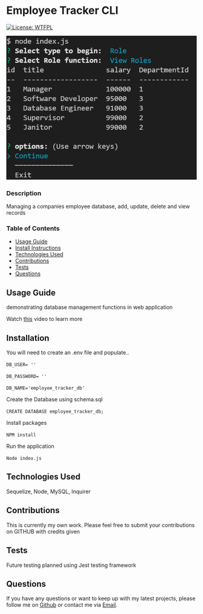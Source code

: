 # Employee Tracker CLI


  [![License: WTFPL](https://img.shields.io/badge/License-WTFPL-brightgreen.svg)](http://www.wtfpl.net/about/)



  ![Employee Tracker CLI](./Assets/final/finalScreen.PNG)


          
### Description 

Managing a companies employee database, add, update, delete and view records


### Table of Contents

* [Usage Guide](#Usage-Guide)
* [Install Instructions](#Installation)
* [Technologies Used](#Technologies-Used)
* [Contributions](#Contributions)
* [Tests](#Tests)
* [Questions](#Questions)


## Usage Guide 

demonstrating database management functions in web application


Watch [this](https://drive.google.com/file/d/1xYpVD1gesTMzuDcjNIH77cKjG8_SYv2z/view) video to learn more 


## Installation 

You will need to create an .env file and populate..

`DB_USER= ''`

`DB_PASSWORD= ''`

`DB_NAME='employee_tracker_db'`

Create the Database using schema.sql

`CREATE DATABASE employee_tracker_db;`

Install packages

`NPM install` 

Run the application

`Node index.js`


## Technologies Used 

Sequelize, Node, MySQL, Inquirer


## Contributions 

This is currently my own work. Please feel free to submit your contributions on GITHUB with credits given

## Tests 

Future testing planned using Jest testing framework

## Questions 

If you have any questions or want to keep up with my latest projects, please follow me on [Github](http://www.github.com/operationBrass) or contact me via [Email](mr.brn.lewis@outlook.com). 
